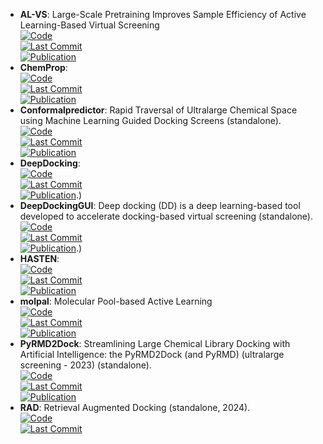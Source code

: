 - **AL-VS**: Large-Scale Pretraining Improves Sample Efficiency of Active Learning-Based Virtual Screening  
	[![Code](https://img.shields.io/github/stars/None?style=for-the-badge&logo=github)](github.com/molecularinformatics/PretrainedAL-VS)  
	[![Last Commit](https://img.shields.io/github/last-commit/None?style=for-the-badge&logo=github)](github.com/molecularinformatics/PretrainedAL-VS)  
	[![Publication](https://img.shields.io/badge/Publication-Citations:0-blue?style=for-the-badge&logo=bookstack)](https://doi.org/10.1021/acs.jcim.3c01938)  
- **ChemProp**:   
	[![Code](https://img.shields.io/github/stars/aamini/chemprop?style=for-the-badge&logo=github)](https://github.com/aamini/chemprop)  
	[![Last Commit](https://img.shields.io/github/last-commit/aamini/chemprop?style=for-the-badge&logo=github)](https://github.com/aamini/chemprop)  
	[![Publication](https://img.shields.io/badge/Publication-Citations:84-blue?style=for-the-badge&logo=bookstack)](https://doi.org/10.1021/acscentsci.1c00546)  
- **Conformalpredictor**: Rapid Traversal of Ultralarge Chemical Space using Machine Learning Guided Docking Screens (standalone).  
	[![Code](https://img.shields.io/github/stars/Carlssonlab/conformalpredictor?style=for-the-badge&logo=github)](https://github.com/Carlssonlab/conformalpredictor)  
	[![Last Commit](https://img.shields.io/github/last-commit/Carlssonlab/conformalpredictor?style=for-the-badge&logo=github)](https://github.com/Carlssonlab/conformalpredictor)  
	[![Publication](https://img.shields.io/badge/Publication-Citations:1-blue?style=for-the-badge&logo=arxiv)](https://doi.org/10.26434/chemrxiv-2023-w3x36)  
- **DeepDocking**:   
	[![Code](https://img.shields.io/github/stars/jamesgleave/Deep-Docking-NonAutomated?style=for-the-badge&logo=github)](https://github.com/jamesgleave/Deep-Docking-NonAutomated)  
	[![Last Commit](https://img.shields.io/github/last-commit/jamesgleave/Deep-Docking-NonAutomated?style=for-the-badge&logo=github)](https://github.com/jamesgleave/Deep-Docking-NonAutomated)  
	[![Publication](https://img.shields.io/badge/Publication-Citations:0-blue?style=for-the-badge&logo=bookstack)](https://doi.org/10.1021/acscentsci.0c00229).)  
- **DeepDockingGUI**: Deep docking (DD) is a deep learning-based tool developed to accelerate docking-based virtual screening (standalone).  
	[![Code](https://img.shields.io/github/stars/jamesgleave/DeepDockingGUI?style=for-the-badge&logo=github)](https://github.com/jamesgleave/DeepDockingGUI)  
	[![Last Commit](https://img.shields.io/github/last-commit/jamesgleave/DeepDockingGUI?style=for-the-badge&logo=github)](https://github.com/jamesgleave/DeepDockingGUI)  
	[![Publication](https://img.shields.io/badge/Publication-Citations:0-blue?style=for-the-badge&logo=bookstack)](https://doi.org/10.1021/acscentsci.0c00229).)  
- **HASTEN**:   
	[![Code](https://img.shields.io/github/stars/TuomoKalliokoski/HASTEN?style=for-the-badge&logo=github)](https://github.com/TuomoKalliokoski/HASTEN)  
	[![Last Commit](https://img.shields.io/github/last-commit/TuomoKalliokoski/HASTEN?style=for-the-badge&logo=github)](https://github.com/TuomoKalliokoski/HASTEN)  
	[![Publication](https://img.shields.io/badge/Publication-Citations:9-blue?style=for-the-badge&logo=bookstack)](https://doi.org/10.1002/minf.202100089)  
- **molpal**: Molecular Pool-based Active Learning  
	[![Code](https://img.shields.io/github/stars/coleygroup/molpal?style=for-the-badge&logo=github)](https://github.com/coleygroup/molpal)  
	[![Last Commit](https://img.shields.io/github/last-commit/coleygroup/molpal?style=for-the-badge&logo=github)](https://github.com/coleygroup/molpal)  
	[![Publication](https://img.shields.io/badge/Publication-Citations:133-blue?style=for-the-badge&logo=bookstack)](https://doi.org/10.1039/D0SC06805E)  
- **PyRMD2Dock**: Streamlining Large Chemical Library Docking with Artificial Intelligence: the PyRMD2Dock (and PyRMD) (ultralarge screening - 2023) (standalone).  
	[![Code](https://img.shields.io/github/stars/cosconatilab/PyRMD?style=for-the-badge&logo=github)](https://github.com/cosconatilab/PyRMD)  
	[![Last Commit](https://img.shields.io/github/last-commit/cosconatilab/PyRMD?style=for-the-badge&logo=github)](https://github.com/cosconatilab/PyRMD)  
	[![Publication](https://img.shields.io/badge/Publication-Citations:23-blue?style=for-the-badge&logo=bookstack)](https://doi.org/10.1021/acs.jcim.1c00653)  
- **RAD**: Retrieval Augmented Docking (standalone, 2024).  
	[![Code](https://img.shields.io/github/stars/keiserlab/rad?style=for-the-badge&logo=github)](https://github.com/keiserlab/rad)  
	[![Last Commit](https://img.shields.io/github/last-commit/keiserlab/rad?style=for-the-badge&logo=github)](https://github.com/keiserlab/rad)  

